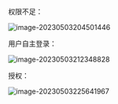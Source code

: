 权限不足：

![image-20230503204501446](https://p.dabbit.net/blog/pic_bed/2023/05/83320de6ac632c7e_202305032045536.png)



用户自主登录：

![image-20230503212348828](https://p.dabbit.net/blog/pic_bed/2023/05/05f193d622dc36c7_202305032123871.png)



授权：

![image-20230503225641967](https://p.dabbit.net/blog/pic_bed/2023/05/3e2f7ae9e218b0c9_202305032256035.png)